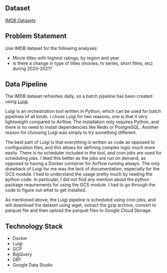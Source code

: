 ## Dataset
[IMDB Datasets](https://www.imdb.com/interfaces/)

## Problem Statement

Use IMDB dataset for the following analyses:

* Movie titles with highest ratings, by region and year
* Is there a change in type of titles (movies, tv series, short films, etc) during 2020-2021?

## Data Pipeline

The IMDB dataset refreshes daily, so a batch pipeline has been created using [Luigi](https://luigi.readthedocs.io/en/stable/).

Luigi is an orchestration tool written in Python, which can be used for batch pipelines of all kinds. I chose Luigi for two reasons, one is that it very lightweight compared to Airflow. The installation only requires Python, and there is no need to install dependencies like Redis or PostgreSQL. Another reason for choosing Luigi was simply to try something different. 

The best part of Luigi is that everything is written as code as opposed to configuration files, and this allows for defining complex logic much more easily. There is no scheduler included in the tool, and cron jobs are used for scheduling jobs. I liked this better as the jobs are run on demand, as opposed to having a Docker container for Airflow running always. The only drawback of Luigi for me was the lack of documentation, especially for the GCS module. I had to understand the usage pretty much by reading the python code. In particular, I did not find any mention about the python package requirements for using the GCS module. I had to go through the code to figure out what to get installed. 

As mentioned above, the Luigi pipeline is scheduled using cron jobs, and will download the dataset using wget, extract the gzip archive, convert to parquet file and then upload the parquet files to Google Cloud Storage.


## Technology Stack

* Docker
* Luigi
* GCP
* BigQuery
* DBT
* Google Data Studio